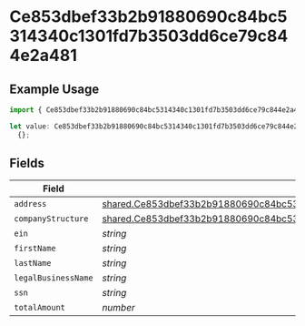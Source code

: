 # Ce853dbef33b2b91880690c84bc5314340c1301fd7b3503dd6ce79c844e2a481

## Example Usage

```typescript
import { Ce853dbef33b2b91880690c84bc5314340c1301fd7b3503dd6ce79c844e2a481 } from "@wingspan/payments/sdk/models/shared";

let value: Ce853dbef33b2b91880690c84bc5314340c1301fd7b3503dd6ce79c844e2a481 =
  {};
```

## Fields

| Field                                                                                                                                                                                                     | Type                                                                                                                                                                                                      | Required                                                                                                                                                                                                  | Description                                                                                                                                                                                               |
| --------------------------------------------------------------------------------------------------------------------------------------------------------------------------------------------------------- | --------------------------------------------------------------------------------------------------------------------------------------------------------------------------------------------------------- | --------------------------------------------------------------------------------------------------------------------------------------------------------------------------------------------------------- | --------------------------------------------------------------------------------------------------------------------------------------------------------------------------------------------------------- |
| `address`                                                                                                                                                                                                 | [shared.Ce853dbef33b2b91880690c84bc5314340c1301fd7b3503dd6ce79c844e2a481Address](../../../sdk/models/shared/ce853dbef33b2b91880690c84bc5314340c1301fd7b3503dd6ce79c844e2a481address.md)                   | :heavy_minus_sign:                                                                                                                                                                                        | N/A                                                                                                                                                                                                       |
| `companyStructure`                                                                                                                                                                                        | [shared.Ce853dbef33b2b91880690c84bc5314340c1301fd7b3503dd6ce79c844e2a481CompanyStructure](../../../sdk/models/shared/ce853dbef33b2b91880690c84bc5314340c1301fd7b3503dd6ce79c844e2a481companystructure.md) | :heavy_minus_sign:                                                                                                                                                                                        | N/A                                                                                                                                                                                                       |
| `ein`                                                                                                                                                                                                     | *string*                                                                                                                                                                                                  | :heavy_minus_sign:                                                                                                                                                                                        | N/A                                                                                                                                                                                                       |
| `firstName`                                                                                                                                                                                               | *string*                                                                                                                                                                                                  | :heavy_minus_sign:                                                                                                                                                                                        | N/A                                                                                                                                                                                                       |
| `lastName`                                                                                                                                                                                                | *string*                                                                                                                                                                                                  | :heavy_minus_sign:                                                                                                                                                                                        | N/A                                                                                                                                                                                                       |
| `legalBusinessName`                                                                                                                                                                                       | *string*                                                                                                                                                                                                  | :heavy_minus_sign:                                                                                                                                                                                        | N/A                                                                                                                                                                                                       |
| `ssn`                                                                                                                                                                                                     | *string*                                                                                                                                                                                                  | :heavy_minus_sign:                                                                                                                                                                                        | N/A                                                                                                                                                                                                       |
| `totalAmount`                                                                                                                                                                                             | *number*                                                                                                                                                                                                  | :heavy_minus_sign:                                                                                                                                                                                        | N/A                                                                                                                                                                                                       |